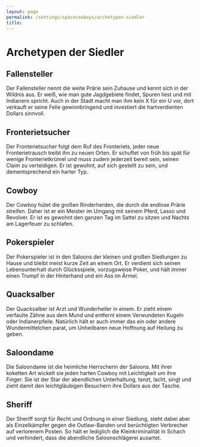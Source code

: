 ```yaml
---
layout: page
permalink: /settings/spacecowboys/archetypen-siedler
title: 
---
```


# Archetypen der Siedler

## Fallensteller

Der Fallensteller nennt die weite Prärie sein Zuhause und kennt sich in der Wildnis aus. Er weiß, wie man gute Jagdgebiete findet, Spuren liest und mit Indianern spricht. Auch in der Stadt macht man ihm kein X für ein U vor, dort verkauft er seine Felle gewinnbringend und investiert die hartverdienten Dollars sinnvoll.

## Fronterietsucher

Der Fronterietsucher folgt dem Ruf des Fronteriets, jeder neue Fronterietrausch treibt ihn zu neuen Orten. Er schuftet von früh bis spät für wenige Fronterietkrümel und muss zudem jederzeit bereit sein, seinen Claim zu verteidigen. Er ist gewohnt, auf sich gestellt zu sein, und dementsprechend ein harter Typ.

## Cowboy

Der Cowboy hütet die großen Rinderherden, die durch die endlose Prärie streifen. Daher ist er ein Meister im Umgang mit seinem Pferd, Lasso und Revolver. Er ist es gewohnt den ganzen Tag im Sattel zu sitzen und Nachts am Lagerfeuer zu schlafen.

## Pokerspieler

Der Pokerspieler ist in den Saloons der kleinen und großen Siedlungen zu Hause und bleibt meist kurze Zeit an einem Ort. Er verdient sich seinen Lebensunterhalt durch Glücksspiele, vorzugsweise Poker, und hält immer einen Trumpf in der Hinterhand und ein Ass im Ärmel.

## Quacksalber

Der Quacksalber ist Arzt und Wunderheiler in einem. Er zieht einem verfaulte Zähne aus dem Mund und entfernt einem Verwundeten Kugeln oder Indianerpfeile. Natürlich hält er auch immer das ein oder andere Wundermittelchen parat, um Unheilbaren neue Hoffnung auf Heilung zu geben.

## Saloondame

Die Saloondame ist die heimliche Herrscherin der Saloons. Mit ihrer koketten Art wickelt sie jeden harten Cowboy mit Leichtigkeit um ihre Finger. Sie ist der Star der abendlichen Unterhaltung, tanzt, lacht, singt und zieht damit den leichtgläubigen Besuchern ihre Dollars aus der Tasche.

## Sheriff

Der Sheriff sorgt für Recht und Ordnung in einer Siedlung, steht dabei aber als Einzelkämpfer gegen die Outlaw-Banden und berüchtigten Verbrecher auf verlorenem Posten. So hält er lediglich die Kleinkriminalität in Schach und verhindert, dass die abendliche Saloonschlägerei ausartet.

